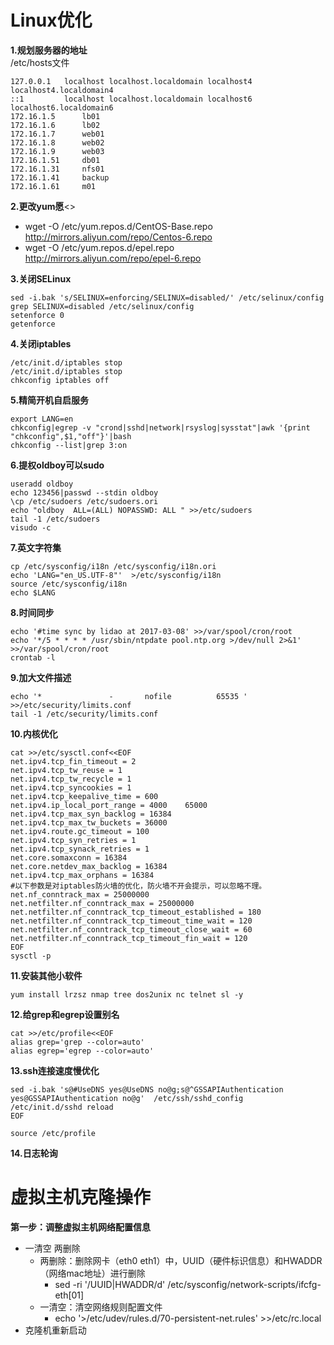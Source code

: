 # Linux优化

__1.规划服务器的地址__<br>
/etc/hosts文件<br>

```
127.0.0.1   localhost localhost.localdomain localhost4 localhost4.localdomain4
::1         localhost localhost.localdomain localhost6 localhost6.localdomain6
172.16.1.5      lb01
172.16.1.6      lb02
172.16.1.7      web01
172.16.1.8      web02
172.16.1.9      web03
172.16.1.51     db01
172.16.1.31     nfs01
172.16.1.41     backup
172.16.1.61     m01

```

__2.更改yum愿__<>
- wget -O /etc/yum.repos.d/CentOS-Base.repo http://mirrors.aliyun.com/repo/Centos-6.repo
- wget -O /etc/yum.repos.d/epel.repo http://mirrors.aliyun.com/repo/epel-6.repo

__3.关闭SELinux__<br>
```
sed -i.bak 's/SELINUX=enforcing/SELINUX=disabled/' /etc/selinux/config
grep SELINUX=disabled /etc/selinux/config
setenforce 0
getenforce
```

__4.关闭iptables__<br>
```
/etc/init.d/iptables stop
/etc/init.d/iptables stop
chkconfig iptables off
```

__5.精简开机自启服务__<br>
```
export LANG=en
chkconfig|egrep -v "crond|sshd|network|rsyslog|sysstat"|awk '{print "chkconfig",$1,"off"}'|bash
chkconfig --list|grep 3:on
```

__6.提权oldboy可以sudo__<br>
```
useradd oldboy
echo 123456|passwd --stdin oldboy
\cp /etc/sudoers /etc/sudoers.ori
echo "oldboy  ALL=(ALL) NOPASSWD: ALL " >>/etc/sudoers
tail -1 /etc/sudoers
visudo -c
```

__7.英文字符集__<br>
```
cp /etc/sysconfig/i18n /etc/sysconfig/i18n.ori
echo 'LANG="en_US.UTF-8"'  >/etc/sysconfig/i18n
source /etc/sysconfig/i18n
echo $LANG
```

__8.时间同步__<br>
```
echo '#time sync by lidao at 2017-03-08' >>/var/spool/cron/root
echo '*/5 * * * * /usr/sbin/ntpdate pool.ntp.org >/dev/null 2>&1' >>/var/spool/cron/root
crontab -l
```

__9.加大文件描述__<br>
```
echo '*               -       nofile          65535 ' >>/etc/security/limits.conf
tail -1 /etc/security/limits.conf
```

__10.内核优化__<br>
```
cat >>/etc/sysctl.conf<<EOF
net.ipv4.tcp_fin_timeout = 2
net.ipv4.tcp_tw_reuse = 1
net.ipv4.tcp_tw_recycle = 1
net.ipv4.tcp_syncookies = 1
net.ipv4.tcp_keepalive_time = 600
net.ipv4.ip_local_port_range = 4000    65000
net.ipv4.tcp_max_syn_backlog = 16384
net.ipv4.tcp_max_tw_buckets = 36000
net.ipv4.route.gc_timeout = 100
net.ipv4.tcp_syn_retries = 1
net.ipv4.tcp_synack_retries = 1
net.core.somaxconn = 16384
net.core.netdev_max_backlog = 16384
net.ipv4.tcp_max_orphans = 16384
#以下参数是对iptables防火墙的优化，防火墙不开会提示，可以忽略不理。
net.nf_conntrack_max = 25000000
net.netfilter.nf_conntrack_max = 25000000
net.netfilter.nf_conntrack_tcp_timeout_established = 180
net.netfilter.nf_conntrack_tcp_timeout_time_wait = 120
net.netfilter.nf_conntrack_tcp_timeout_close_wait = 60
net.netfilter.nf_conntrack_tcp_timeout_fin_wait = 120
EOF
sysctl -p
```

__11.安装其他小软件__<br>
```
yum install lrzsz nmap tree dos2unix nc telnet sl -y
```
__12.给grep和egrep设置别名__<br>
```
cat >>/etc/profile<<EOF
alias grep='grep --color=auto'
alias egrep='egrep --color=auto'
```
__13.ssh连接速度慢优化__<br>
```
sed -i.bak 's@#UseDNS yes@UseDNS no@g;s@^GSSAPIAuthentication yes@GSSAPIAuthentication no@g'  /etc/ssh/sshd_config
/etc/init.d/sshd reload
EOF
```

``source /etc/profile``

__14.日志轮询__<br>




# 虚拟主机克隆操作
__第一步：调整虚拟主机网络配置信息__<br>
-  一清空 两删除
    - 两删除：删除网卡（eth0 eth1）中，UUID（硬件标识信息）和HWADDR（网络mac地址）进行删除
        - sed -ri '/UUID|HWADDR/d'  /etc/sysconfig/network-scripts/ifcfg-eth[01]
    - 一清空：清空网络规则配置文件
        - echo '>/etc/udev/rules.d/70-persistent-net.rules' >>/etc/rc.local
- 克隆机重新启动
